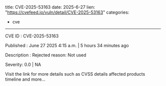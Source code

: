  
title: CVE-2025-53163
date: 2025-6-27
lien: "https://cvefeed.io/vuln/detail/CVE-2025-53163"
categories:
  - cve
---

CVE ID : CVE-2025-53163

Published :  June 27
2025
4:15 a.m. | 5 hours
34 minutes ago

Description : Rejected reason: Not used

Severity: 0.0 | NA

Visit the link for more details
such as CVSS details
affected products
timeline
and more...

